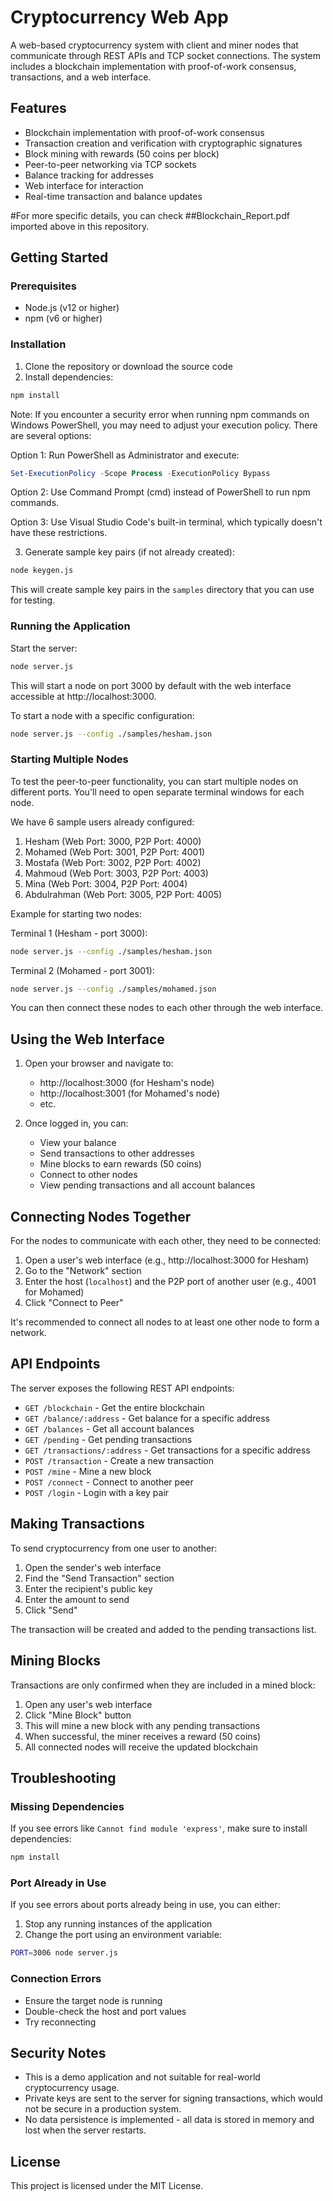 # Cryptocurrency Web App

A web-based cryptocurrency system with client and miner nodes that communicate through REST APIs and TCP socket connections. The system includes a blockchain implementation with proof-of-work consensus, transactions, and a web interface.

## Features

- Blockchain implementation with proof-of-work consensus
- Transaction creation and verification with cryptographic signatures
- Block mining with rewards (50 coins per block)
- Peer-to-peer networking via TCP sockets
- Balance tracking for addresses
- Web interface for interaction
- Real-time transaction and balance updates

#For more specific details, you can check ##Blockchain_Report.pdf imported above in this repository.
## Getting Started

### Prerequisites

- Node.js (v12 or higher)
- npm (v6 or higher)

### Installation

1. Clone the repository or download the source code
2. Install dependencies:

```bash
npm install
```

Note: If you encounter a security error when running npm commands on Windows PowerShell, you may need to adjust your execution policy. There are several options:

Option 1: Run PowerShell as Administrator and execute:
```powershell
Set-ExecutionPolicy -Scope Process -ExecutionPolicy Bypass
```

Option 2: Use Command Prompt (cmd) instead of PowerShell to run npm commands.

Option 3: Use Visual Studio Code's built-in terminal, which typically doesn't have these restrictions.

3. Generate sample key pairs (if not already created):

```bash
node keygen.js
```

This will create sample key pairs in the `samples` directory that you can use for testing.

### Running the Application

Start the server:

```bash
node server.js
```

This will start a node on port 3000 by default with the web interface accessible at http://localhost:3000.

To start a node with a specific configuration:

```bash
node server.js --config ./samples/hesham.json
```

### Starting Multiple Nodes

To test the peer-to-peer functionality, you can start multiple nodes on different ports. You'll need to open separate terminal windows for each node.

We have 6 sample users already configured:

1. Hesham (Web Port: 3000, P2P Port: 4000)
2. Mohamed (Web Port: 3001, P2P Port: 4001)
3. Mostafa (Web Port: 3002, P2P Port: 4002)
4. Mahmoud (Web Port: 3003, P2P Port: 4003)
5. Mina (Web Port: 3004, P2P Port: 4004)
6. Abdulrahman (Web Port: 3005, P2P Port: 4005)

Example for starting two nodes:

Terminal 1 (Hesham - port 3000):
```bash
node server.js --config ./samples/hesham.json
```

Terminal 2 (Mohamed - port 3001):
```bash
node server.js --config ./samples/mohamed.json
```

You can then connect these nodes to each other through the web interface.

## Using the Web Interface

1. Open your browser and navigate to:
   - http://localhost:3000 (for Hesham's node)
   - http://localhost:3001 (for Mohamed's node)
   - etc.

2. Once logged in, you can:
   - View your balance
   - Send transactions to other addresses
   - Mine blocks to earn rewards (50 coins)
   - Connect to other nodes
   - View pending transactions and all account balances

## Connecting Nodes Together

For the nodes to communicate with each other, they need to be connected:

1. Open a user's web interface (e.g., http://localhost:3000 for Hesham)
2. Go to the "Network" section
3. Enter the host (`localhost`) and the P2P port of another user (e.g., 4001 for Mohamed)
4. Click "Connect to Peer"

It's recommended to connect all nodes to at least one other node to form a network.

## API Endpoints

The server exposes the following REST API endpoints:

- `GET /blockchain` - Get the entire blockchain
- `GET /balance/:address` - Get balance for a specific address
- `GET /balances` - Get all account balances
- `GET /pending` - Get pending transactions
- `GET /transactions/:address` - Get transactions for a specific address
- `POST /transaction` - Create a new transaction
- `POST /mine` - Mine a new block
- `POST /connect` - Connect to another peer
- `POST /login` - Login with a key pair

## Making Transactions

To send cryptocurrency from one user to another:

1. Open the sender's web interface
2. Find the "Send Transaction" section
3. Enter the recipient's public key
4. Enter the amount to send
5. Click "Send"

The transaction will be created and added to the pending transactions list.

## Mining Blocks

Transactions are only confirmed when they are included in a mined block:

1. Open any user's web interface
2. Click "Mine Block" button
3. This will mine a new block with any pending transactions
4. When successful, the miner receives a reward (50 coins)
5. All connected nodes will receive the updated blockchain

## Troubleshooting

### Missing Dependencies
If you see errors like `Cannot find module 'express'`, make sure to install dependencies:

```bash
npm install
```

### Port Already in Use
If you see errors about ports already being in use, you can either:

1. Stop any running instances of the application
2. Change the port using an environment variable:

```bash
PORT=3006 node server.js
```

### Connection Errors
- Ensure the target node is running
- Double-check the host and port values
- Try reconnecting

## Security Notes

- This is a demo application and not suitable for real-world cryptocurrency usage.
- Private keys are sent to the server for signing transactions, which would not be secure in a production system.
- No data persistence is implemented - all data is stored in memory and lost when the server restarts.

## License

This project is licensed under the MIT License. 
